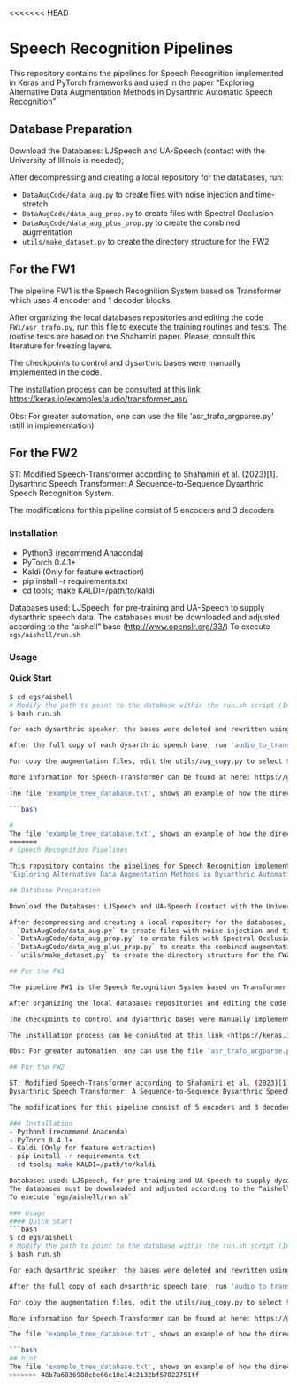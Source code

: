 <<<<<<< HEAD
# Speech Recognition Pipelines

This repository contains the pipelines for Speech Recognition implemented in Keras and PyTorch frameworks and used in the paper 
"Exploring Alternative Data Augmentation Methods in Dysarthric Automatic Speech Recognition"

## Database Preparation

Download the Databases: LJSpeech and UA-Speech (contact with the University of Illinois is needed);

After decompressing and creating a local repository for the databases, run:
- `DataAugCode/data_aug.py` to create files with noise injection and time-stretch
- `DataAugCode/data_aug_prop.py` to create files with Spectral Occlusion
- `DataAugCode/data_aug_plus_prop.py` to create the combined augmentation
- `utils/make_dataset.py` to create the directory structure for the FW2

## For the FW1

The pipeline FW1 is the Speech Recognition System based on Transformer which uses 4 encoder and 1 decoder blocks.

After organizing the local databases repositories and editing the code `FW1/asr_trafo.py`, run this file to execute the training routines and tests. The routine tests are based on the Shahamiri paper. Please, consult this literature for freezing layers.

The checkpoints to control and dysarthric bases were manually implemented in the code.

The installation process can be consulted at this link <https://keras.io/examples/audio/transformer_asr/>

Obs: For greater automation, one can use the file 'asr_trafo_argparse.py' (still in implementation)

## For the FW2

ST: Modified Speech-Transformer according to Shahamiri et al. (2023)[1]. 
Dysarthric Speech Transformer: A Sequence-to-Sequence Dysarthric Speech Recognition System.

The modifications for this pipeline consist of 5 encoders and 3 decoders

### Installation
- Python3 (recommend Anaconda)
- PyTorch 0.4.1+
- Kaldi (Only for feature extraction)
- pip install -r requirements.txt
- cd tools; make KALDI=/path/to/kaldi

Databases used: LJSpeech, for pre-training and UA-Speech to supply dysarthric speech data.
The databases must be downloaded and adjusted according to the “aishell” base (http://www.openslr.org/33/)
To execute `egs/aishell/run.sh`

### Usage
#### Quick Start
```bash
$ cd egs/aishell
# Modify the path to point to the database within the run.sh script (In this implementation keep the structure of the aishell base, pointing to this same folder)
$ bash run.sh

For each dysarthric speaker, the bases were deleted and rewritten using the script 'del_cp.sh [speaker base]'

After the full copy of each dysarthric speech base, run 'audio_to_transcript.py' to create the file that relates the audio file to its transcription.

For copy the augmentation files, edit the utils/aug_copy.py to select the augment data to train and run the file. 

More information for Speech-Transformer can be found at here: https://github.com/kaituoxu/Speech-Transformer

The file 'example_tree_database.txt', shows an example of how the directory tree can be structured.

```bash

#
The file 'example_tree_database.txt', shows an example of how the directory tree can be structured.
=======
# Speech Recognition Pipelines

This repository contains the pipelines for Speech Recognition implemented in Keras and PyTorch frameworks and used in the paper 
"Exploring Alternative Data Augmentation Methods in Dysarthric Automatic Speech Recognition"

## Database Preparation

Download the Databases: LJSpeech and UA-Speech (contact with the University of Illinois is needed);

After decompressing and creating a local repository for the databases, run:
- `DataAugCode/data_aug.py` to create files with noise injection and time-stretch
- `DataAugCode/data_aug_prop.py` to create files with Spectral Occlusion
- `DataAugCode/data_aug_plus_prop.py` to create the combined augmentation
- `utils/make_dataset.py` to create the directory structure for the FW2

## For the FW1

The pipeline FW1 is the Speech Recognition System based on Transformer which uses 4 encoder and 1 decoder blocks.

After organizing the local databases repositories and editing the code `FW1/asr_trafo.py`, run this file to execute the training routines and tests. The routine tests are based on the Shahamiri paper. Please, consult this literature for freezing layers.

The checkpoints to control and dysarthric bases were manually implemented in the code.

The installation process can be consulted at this link <https://keras.io/examples/audio/transformer_asr/>

Obs: For greater automation, one can use the file 'asr_trafo_argparse.py' (still in implementation)

## For the FW2

ST: Modified Speech-Transformer according to Shahamiri et al. (2023)[1]. 
Dysarthric Speech Transformer: A Sequence-to-Sequence Dysarthric Speech Recognition System.

The modifications for this pipeline consist of 5 encoders and 3 decoders

### Installation
- Python3 (recommend Anaconda)
- PyTorch 0.4.1+
- Kaldi (Only for feature extraction)
- pip install -r requirements.txt
- cd tools; make KALDI=/path/to/kaldi

Databases used: LJSpeech, for pre-training and UA-Speech to supply dysarthric speech data.
The databases must be downloaded and adjusted according to the “aishell” base (http://www.openslr.org/33/)
To execute `egs/aishell/run.sh`

### Usage
#### Quick Start
```bash
$ cd egs/aishell
# Modify the path to point to the database within the run.sh script (In this implementation keep the structure of the aishell base, pointing to this same folder)
$ bash run.sh

For each dysarthric speaker, the bases were deleted and rewritten using the script 'del_cp.sh [speaker base]'

After the full copy of each dysarthric speech base, run 'audio_to_transcript.py' to create the file that relates the audio file to its transcription.

For copy the augmentation files, edit the utils/aug_copy.py to select the augment data to train and run the file. 

More information for Speech-Transformer can be found at here: https://github.com/kaituoxu/Speech-Transformer

The file 'example_tree_database.txt', shows an example of how the directory tree can be structured.

```bash
## hint
The file 'example_tree_database.txt', shows an example of how the directory tree can be structured.
>>>>>>> 48b7a6836988c0e66c10e14c2132bf57822751ff
